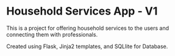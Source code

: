 # Household Services App - V1

This is a project for offering household services to the users and connecting them with professionals.

Created using Flask, Jinja2 templates, and SQLlite for Database.
